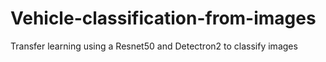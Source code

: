 # Vehicle-classification-from-images
Transfer learning using a Resnet50 and Detectron2 to classify images
